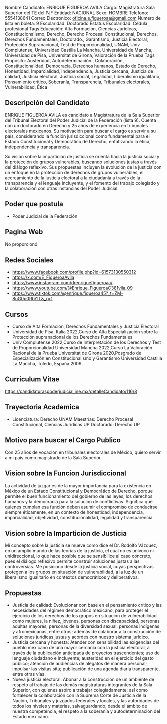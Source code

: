 Nombre Candidato: ENRIQUE FIGUEROA AVILA
Cargo: Magistratura Sala Superior del TE del PJF
Entidad: NACIONAL
Sexo: HOMBRE
Telefono: 5554138641
Correo Electronico: oficina.e.figueroaa@gmail.com
Numero de lista en boleta: 9
Escolaridad: Doctorado
Estatus Escolaridad: Cédula profesional
Tags Educación: Alta Formación, Ciencias Jurídicas, Constitucionalismo, Derecho, Derecho Procesal Constitucional, Derechos, Derechos Fundamentales, Doctorado., Garantismo, Justicia Electoral, Protección Supranacional, Test de Proporcionalidad, UNAM, Univ Complutense, Universidad Castilla La Mancha, Universidad de Mancha, Universidad de Pisa, Universitat de Girona, Valoración de la Prueba
Tags Propósito: Austeridad, Autodeterminación., Colaboración, Constitucionalidad, Democracia, Derechos humanos, Estado de Derecho, Honestidad, Imparcialidad, Independencia, Justicia cercana, Justicia de calidad, Justicia electoral, Justicia social, Legalidad, Liberalismo igualitario, Pensamiento crítico, Soberanía, Transparencia, Tribunales electorales, Vulnerabilidad, Ética


## Descripción del Candidato 

ENRIQUE FIGUEROA AVILA es candidato a Magistratura de la Sala Superior del Tribunal Electoral del Poder Judicial de la Federación (lista 9). Cuenta con un doctorado en Derecho y 25 años de experiencia en tribunales electorales mexicanos. Su motivación para buscar el cargo es servir a su país, considerando la función jurisdiccional como fundamental para el Estado Constitucional y Democrático de Derecho, enfatizando la ética, independencia y transparencia.

Su visión sobre la impartición de justicia se orienta hacia la justicia social y la protección de grupos vulnerables, buscando soluciones justas a través del diálogo reflexivo. Sus propuestas incluyen la evolución de la justicia con un enfoque en la protección de derechos de grupos vulnerables, el acercamiento de la justicia electoral a la ciudadanía a través de la transparencia y el lenguaje incluyente, y el fomento del trabajo colegiado y la colaboración con otras instancias del Poder Judicial.


## Poder que postula

- Poder Judicial de la Federación


## Pagina Web

No proporcionó


## Redes Sociales

- https://www.facebook.com/profile.php?id=61573130550312
- https://x.com/E_FigueroaAvila
- https://www.instagram.com/drenriquefigueroaa/
- https://www.youtube.com/@Enrique_FigueroaC381vila_09
- https://www.tiktok.com/@enrique.figueroa45?_t=ZM-8uG0p0RbYtL&_r=1


## Cursos

- Curso de Alta Formación, Derechos Fundamentales y Justicia Electoral
- Universidad de Pisa, Italia 2022,Curso de Alta Especialización sobre la Protección supranacional de los Derechos Fundamentales
- Univ Complutense 2022,Curso de Interpretación de los Derechos y Test de Proporcionalidad Universidad  Mancha 2022,Curso La Valoración Racional de la Prueba Universitat de Girona 2020,Posgrado de Especialización en Constitucionalismo y Garantismo Universidad Castilla La Mancha, Toledo, España 2009


## Curriculum Vitae

https://candidaturaspoderjudicial.ine.mx/detalleCandidato/116/8


## Trayectoria Academica

- Licenciatura: Derecho UNAM Maestrías: Derecho Procesal Constitucional, Ciencias Jurídicas UP Doctorado: Derecho UP


## Motivo para buscar el Cargo Publico

Con 25 años de vocación en tribunales electorales de México, quiero servir a mi país como magistrado de la Sala Superior


## Vision sobre la Funcion Jurisdiccional

La actividad de juzgar es de la mayor importancia para la existencia en México de un Estado Constitucional y Democrático de Derecho, porque permite el buen funcionamiento del gobierno de las leyes, los derechos humanos y la democracia para la solución de conflictivas. Significa que quienes cumplan esa función deben asumir el compromiso de conducirse siempre éticamente, en un contexto de honestidad, independencia, imparcialidad, objetividad, constitucionalidad, legalidad y transparencia.


## Vision sobre la Imparticion de Justicia

Mi concepto sobre la justicia se mueve como dice el Dr. Rodolfo Vázquez, en un amplio mundo de las teorías de la justicia, el cual no es unívoco ni unidireccional, lo que hace posible que se sensibilice al caso concreto, pues el diálogo reflexivo permite construir soluciones justas a las controversias. Me posiciono desde la justicia social, cuyas perspectivas protegen a los grupos en situación de vulnerabilidad, a la luz de un liberalismo igualitario en contextos democráticos y deliberativos.


## Propuestas

- Justicia de calidad: Evolucionar con base en el pensamiento crítico y las necesidades del régimen democrático mexicano, para proteger el ejercicio de los derechos de los grupos en situación de vulnerabilidad como mujeres, la niñez, jóvenes, personas con discapacidad, personas adultas mayores, personas de la diversidad sexual, personas indígenas y afromexicanas, entre otros; además de colaborar a la construcción de soluciones jurídicas justas y acordes con nuestro sistema jurídico.
- Justicia cercana y honesta: Atender con sensibilidad las exigencias del pueblo mexicano de una mayor cercanía con la justicia electoral, a través de la publicación anticipada de proyectos trascendentes; uso de lenguaje ciudadano e incluyente; austeridad en el ejercicio del gasto público; atención de audiencias de alegatos de manera personal; impulsar las visitas situ; publicación de una agenda diaria transparente, entre otras vías.
- Nueva justicia electoral: Abonar a la construcción de un ambiente de respeto al trabajo de las demás magistraturas integrantes de la Sala Superior, con quienes aspiro a trabajar colegiadamente; así como fortalecer la colaboración con la Suprema Corte de Justicia de la Nación, Tribunales y juzgados federales y locales, y las autoridades de todos los niveles y materias, salvaguardando, desde el ámbito de nuestra competencia, el respeto a la soberanía y autodeterminación del Estado mexicano.


